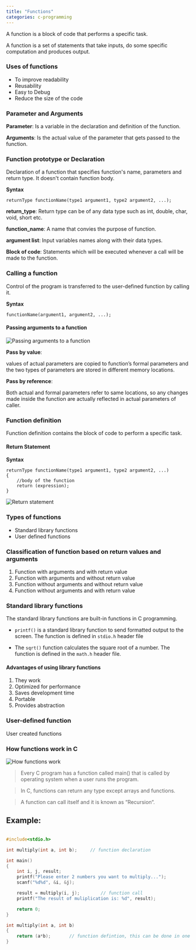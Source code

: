 ```yaml
---
title: "Functions"
categories: c-programming
---
```


A function is a block of code that performs a specific task.

A function is a set of statements that take inputs, do some specific computation and produces output.

### Uses of functions

- To improve readability
- Reusability
- Easy to Debug
- Reduce the size of the code

### Parameter and Arguments

**Parameter**: Is a variable in the declaration and definition of the function.

**Arguments**: Is the actual value of the parameter that gets passed to the function.

### Function prototype or Declaration

Declaration of a function that specifies function's name, parameters and return type. It doesn't contain function body.

**Syntax**

```
returnType functionName(type1 argument1, type2 argument2, ...);
```

**return_type**: Return type can be of any data type such as int, double, char, void, short etc.

**function_name**: A name that convies the purpose of function.

**argument list**: Input variables names along with their data types.

**Block of code**: Statements which will be executed whenever a call will be made to the function.

### Calling a function

Control of the program is transferred to the user-defined function by calling it.

**Syntax**

```
functionName(argument1, argument2, ...);
```

#### Passing arguments to a function

![Passing arguments to a function](./passing-arguments.png)

**Pass by value**:

values of actual parameters are copied to function’s formal parameters and the two types of parameters are stored in different memory locations.

**Pass by reference**:

Both actual and formal parameters refer to same locations, so any changes made inside the function are actually reflected in actual parameters of caller.

### Function definition

Function definition contains the block of code to perform a specific task.

#### Return Statement

**Syntax**

```
returnType functionName(type1 argument1, type2 argument2, ...)
{
    //body of the function
    return (expression);
}
```

![Return statement](./return-statement.png)

### Types of functions

- Standard library functions
- User defined functions

### Classification of function based on return values and arguments

1. Function with arguments and with return value
2. Function with arguments and without return value
3. Function without arguments and without return value
4. Function without arguments and with return value

### Standard library functions

The standard library functions are built-in functions in C programming.

- `printf()` is a standard library function to send formatted output to the screen. The function is defined in `stdio.h` header file

- The `sqrt()` function calculates the square root of a number. The function is defined in the `math.h` header file.

#### Advantages of using library functions

1. They work
2. Optimized for performance
3. Saves development time
4. Portable
5. Provides abstraction

### User-defined function

User created functions

### How functions work in C

![How functions work](./how-functions-work.png)

> Every C program has a function called main() that is called by operating system when a user runs the program.

> In C, functions can return any type except arrays and functions.

> A function can call itself and it is known as “Recursion“.

## Example:

```c

#include<stdio.h>

int multiply(int a, int b);     // function declaration

int main()
{
    int i, j, result;
    printf("Please enter 2 numbers you want to multiply...");
    scanf("%d%d", &i, &j);

    result = multiply(i, j);        // function call
    printf("The result of muliplication is: %d", result);

    return 0;
}

int multiply(int a, int b)
{
    return (a*b);       // function defintion, this can be done in one line
}

```
